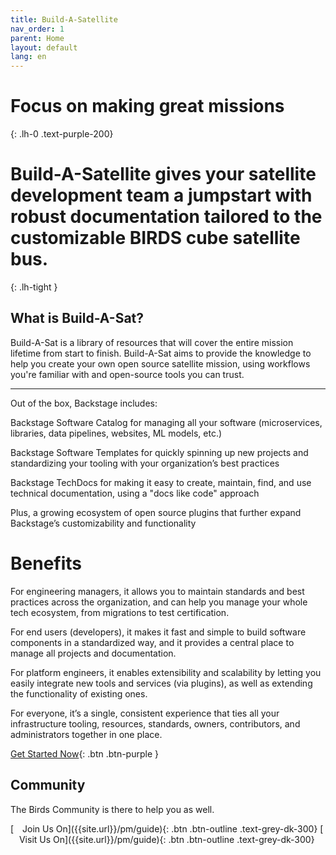 ```yaml
---
title: Build-A-Satellite
nav_order: 1
parent: Home
layout: default
lang: en
---
```


# **Focus on making great missions**
{: .lh-0 .text-purple-200}
# Build-A-Satellite gives your satellite development team a jumpstart with robust documentation tailored to the customizable BIRDS cube satellite bus. 
{: .lh-tight }


## What is Build-A-Sat?
Build-A-Sat is a library of resources that will cover the entire mission lifetime from start to finish. Build-A-Sat aims to provide the knowledge to help you create your own open source satellite mission, using workflows you're familiar with and open-source tools you can trust.

---
Out of the box, Backstage includes:

Backstage Software Catalog for managing all your software (microservices, libraries, data pipelines, websites, ML models, etc.)

Backstage Software Templates for quickly spinning up new projects and standardizing your tooling with your organization’s best practices

Backstage TechDocs for making it easy to create, maintain, find, and use technical documentation, using a "docs like code" approach

Plus, a growing ecosystem of open source plugins that further expand Backstage’s customizability and functionality

# Benefits
For engineering managers, it allows you to maintain standards and best practices across the organization, and can help you manage your whole tech ecosystem, from migrations to test certification.

For end users (developers), it makes it fast and simple to build software components in a standardized way, and it provides a central place to manage all projects and documentation.

For platform engineers, it enables extensibility and scalability by letting you easily integrate new tools and services (via plugins), as well as extending the functionality of existing ones.

For everyone, it’s a single, consistent experience that ties all your infrastructure tooling, resources, standards, owners, contributors, and administrators together in one place.

[Get Started Now]({{site.url}}/get-started){: .btn .btn-purple }

## Community
The Birds Community is there to help you as well.

<span class="fs-4" align="center"> 
[<img src="https://raw.githubusercontent.com/FortAwesome/Font-Awesome/6.x/svgs/solid/building.svg" width="10" height="10"> Join Us On]({{site.url}}/pm/guide){: .btn .btn-outline .text-grey-dk-300}
</span>
<span class="fs-4" align="center"> 
[<img src="https://raw.githubusercontent.com/FortAwesome/Font-Awesome/6.x/svgs/solid/building.svg" width="10" height="10"> Visit Us On]({{site.url}}/pm/guide){: .btn .btn-outline .text-grey-dk-300}
</span>